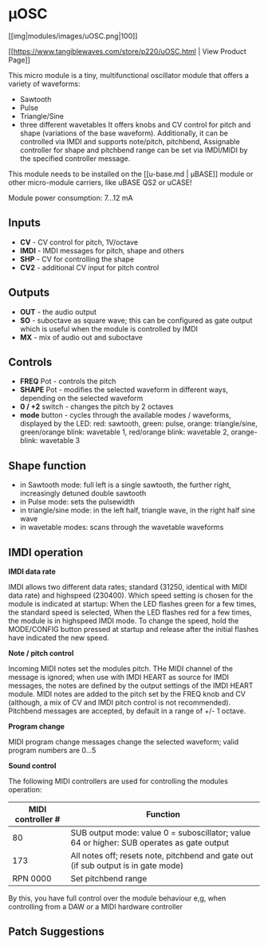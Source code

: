 # µOSC
[[img|modules/images/uOSC.png|100]]

[[https://www.tangiblewaves.com/store/p220/uOSC.html | View Product Page]]


This micro module is a tiny, multifunctional oscillator module that offers a variety of waveforms:
* Sawtooth
* Pulse
* Triangle/Sine
* three different wavetables
It offers knobs and CV control for pitch and shape (variations of the base waveform). Additionally, it can be controlled via IMDI and supports note/pitch, pitchbend, Assignable controller for shape and pitchbend range can be set via IMDI/MIDI by the specified controller message.

This module needs to be installed on the [[u-base.md | µBASE]] module or other micro-module carriers, like uBASE QS2 or uCASE!

Module power consumption: 7...12 mA

## Inputs

* **CV** - CV control for pitch, 1V/octave
* **IMDI** - IMDI messages for pitch, shape and others
* **SHP** - CV for controlling the shape
* **CV2** - additional CV input for pitch control

## Outputs

* **OUT**  - the audio output
* **SO**  - suboctave as square wave; this can be configured as gate output which is useful when the module is controlled by IMDI
* **MX**  - mix of audio out and suboctave

## Controls

* **FREQ** Pot - controls the pitch
* **SHAPE** Pot - modifies the selected waveform in different ways, depending on the selected waveform
* **0 / +2** switch - changes the pitch by 2 octaves
* **mode** button - cycles through the available modes / waveforms, displayed by the LED:
red: sawtooth, green: pulse, orange: triangle/sine, green/orange blink: wavetable 1,  red/orange blink: wavetable 2, orange-blink: wavetable 3

## Shape function
* in Sawtooth mode: full left is a single sawtooth, the further right, increasingly detuned double sawtooth
* in Pulse mode: sets the pulsewidth
* in triangle/sine mode: in the left half, triangle wave, in the right half sine wave
* in wavetable modes: scans through the wavetable waveforms

## IMDI operation

**IMDI data rate**

IMDI allows two different data rates; standard (31250, identical with MIDI data rate) and highspeed (230400). Which speed setting is chosen for the module is indicated at startup: When the LED flashes green for a few times, the standard speed is selected, When the LED flashes red for a few times, the module is in highspeed IMDI mode. To change the speed, hold the MODE/CONFIG button pressed at startup and release after the initial flashes have indicated the new speed.

**Note / pitch control**

Incoming MIDI notes set the modules pitch. THe MIDI channel of the message is ignored; when use with IMDI HEART as source for IMDI messages, the notes are defined by the output settings of the IMDI HEART module.
MIDI notes are added to the pitch set by the FREQ knob and CV (although, a mix of CV and IMDI pitch control is not recommended).
Pitchbend messages are accepted, by default in a range of +/- 1 octave.

**Program change**

MIDI program change messages change the selected waveform; valid program numbers are 0...5

**Sound control**

The following MIDI controllers are used for controlling the modules operation:

|MIDI controller #|Function|
|--------------|-----------|
|80 |SUB output mode: value 0 = suboscillator; value 64 or higher: SUB operates as gate output|
|173 |All notes off; resets note, pitchbend and gate out (if sub output is in gate mode)
|RPN 0000|Set pitchbend range|

By this, you have full control over the module behaviour e,g, when controlling from a DAW or a MIDI hardware controller

## Patch Suggestions

